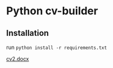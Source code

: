 # Python cv-builder

## Installation
run `python install -r requirements.txt`

[cv2.docx](https://github.com/Onyebuchi007/python-cv-builder/files/12746674/cv2.docx)
